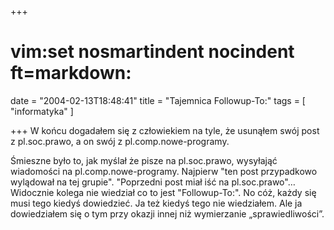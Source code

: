 +++
# vim:set nosmartindent nocindent ft=markdown:
date = "2004-02-13T18:48:41"
title = "Tajemnica Followup-To:"
tags = [ "informatyka" ]

+++
W końcu dogadałem się z człowiekiem na tyle, że usunąłem swój post z
pl.soc.prawo, a on swój z pl.comp.nowe-programy.

Śmieszne było to, jak myślał że pisze na pl.soc.prawo, wysyłająć wiadomości na
pl.comp.nowe-programy. Najpierw "ten post przypadkowo wylądował na tej
grupie". "Poprzedni post miał iść na pl.soc.prawo"… Widocznie kolega nie
wiedział co to jest "Followup-To:". No cóż, każdy się musi tego kiedyś
dowiedzieć. Ja też kiedyś tego nie wiedziałem. Ale ja dowiedziałem się o tym
przy okazji innej niż wymierzanie „sprawiedliwości”.

